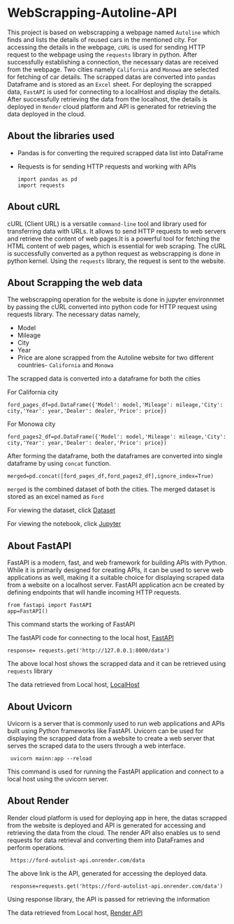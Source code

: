 # WebScrapping-Autoline-API

This project is based on webscrapping a webpage named `Autoline` which finds and lists the details of reused cars in the mentioned city. For accessing the details in the webpage, `cURL` is used for sending HTTP request to the webpage using the `requests` library in python. After successfully establishing a connection, the necessary datas are received from the webpage. Two cities namely `California` and `Monowa` are selected for fetching of car details. The scrapped datas are converted into `pandas` Dataframe and is stored as an `Excel` sheet. For deploying the scrapped data, `FastAPI` is used for connecting to a localHost and display the details. After successfully retrieving the data from the localhost, the details is deployed in `Render` cloud platform and API is generated for retrieving the data deployed in the cloud.

## About the libraries used

- Pandas is for converting the required scrapped data list into DataFrame
- Requests is for sending HTTP requests and working with APIs

      import pandas as pd
      import requests
      
## About cURL

cURL (Client URL) is a versatile `command-line` tool and library used for transferring data with URLs. It allows to send HTTP requests to web servers and retrieve the content of web pages.It is a powerful tool for fetching the HTML content of web pages, which is essential for web scraping. The cURL is successfully converted as a python request as webscrapping is done in python kernel. Using the `requests` library, the request is sent to the website.

## About Scrapping the web data

The webscrapping operation for the website is done in jupyter environnmet by passing the cURL converted into python code for HTTP request using requests library. The necessary datas namely,
- Model
- Mileage
- City
- Year
- Price
are alone scrapped from the Autoline website for two different countries- `California` and `Monowa`

The scrapped data is converted into a dataframe for both the cities


For California city

    ford_pages_df=pd.DataFrame({'Model': model,'Mileage': mileage,'City': city,'Year': year,'Dealer': dealer,'Price': price})

For Monowa city

    ford_pages2_df=pd.DataFrame({'Model': model,'Mileage': mileage,'City': city,'Year': year,'Dealer': dealer,'Price': price})


After forming the dataframe, both the dataframes are converted into single dataframe by using `concat` function.

    merged=pd.concat([ford_pages_df,ford_pages2_df],ignore_index=True)

`merged` is the combined dataset of both the cities. The merged dataset is stored as an excel named as `Ford`

For viewing the dataset, click [Dataset](ford.csv)

For viewing the notebook, click [Jupyter](WebScrapping-API.ipynb)


## About FastAPI

FastAPI is a modern, fast, and web framework for building APIs with Python. While it is primarily designed for creating APIs, it can be used to serve web applications as well, making it a suitable choice for displaying scraped data from a website on a localhost server. FastAPI application acn be created by defining endpoints that will handle incoming HTTP requests. 

    from fastapi import FastAPI
    app=FastAPI()
This command starts the working of FastAPI

The fastAPI code for connecting to the local host, [FastAPI](mainn.py)

    response= requests.get('http://127.0.0.1:8000/data')
The above local host shows the scrapped data and it can be retrieved using `requests` library

The data retrieved from Local host, [LocalHost](data-from-localhost-API.ipynb)

## About Uvicorn 

Uvicorn is a server that is commonly used to run web applications and APIs built using Python frameworks like FastAPI. Uvicorn can be used for displaying the scrapped data from a website to create a web server that serves the scraped data to the users through a web interface. 

     uvicorn mainn:app --reload
This command is used for running the FastAPI application and connect to a local host using the uvicorn server.

## About Render

Render cloud platform is used for deploying app in here, the datas scrapped from the website is deployed and API is generated for accessing and retrieving the data from the cloud. The render API also enables us to send requests for data retrieval and converting them into DataFrames and perform operations.

     https://ford-autolist-api.onrender.com/data
The above link is the API, generated for accessing the deployed data.

     response=requests.get('https://ford-autolist-api.onrender.com/data')
Using response library, the API is passed for retrieving the information

The data retrieved from Local host, [Render API](data-from-Render-API.ipynb)
